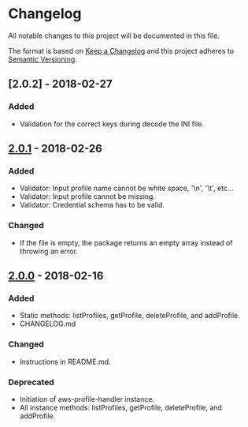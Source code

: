 # Changelog
All notable changes to this project will be documented in this file.

The format is based on [Keep a Changelog](http://keepachangelog.com/en/1.0.0/)
and this project adheres to [Semantic Versioning](http://semver.org/spec/v2.0.0.html).

## [2.0.2] - 2018-02-27
### Added
- Validation for the correct keys during decode the INI file.

## [2.0.1] - 2018-02-26
### Added
- Validator: Input profile name cannot be white space, '\n', '\t', etc...
- Validator: Input profile cannot be missing.
- Validator: Credential schema has to be valid.

### Changed
- If the file is empty, the package returns an empty array instead of throwing an error.


## [2.0.0] - 2018-02-16
### Added
- Static methods: listProfiles, getProfile, deleteProfile, and addProfile.
- CHANGELOG.md

### Changed
- Instructions in README.md.

### Deprecated
- Initiation of aws-profile-handler instance. 
- All instance methods: listProfiles, getProfile, deleteProfile, and addProfile.

[2.0.0]: https://github.com/novking/aws-profile-handler/compare/v1.1.0...v2.0.0
[2.0.1]: https://github.com/novking/aws-profile-handler/compare/v2.0.0...v2.0.1

